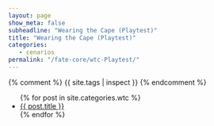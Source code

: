 ```yaml
---
layout: page
show_meta: false
subheadline: "Wearing the Cape (Playtest)"
title: "Wearing the Cape (Playtest)"
categories:
   - cenarios
permalink: "/fate-core/wtc-Playtest/"
---
```


{% comment %}
{{ site.tags | inspect }}
{% endcomment %}

<ul>
{% for post in site.categories.wtc %}
    <li><a href="{{ post.url }}">{{ post.title }}</a></li>
    {% endfor %}
</ul>
